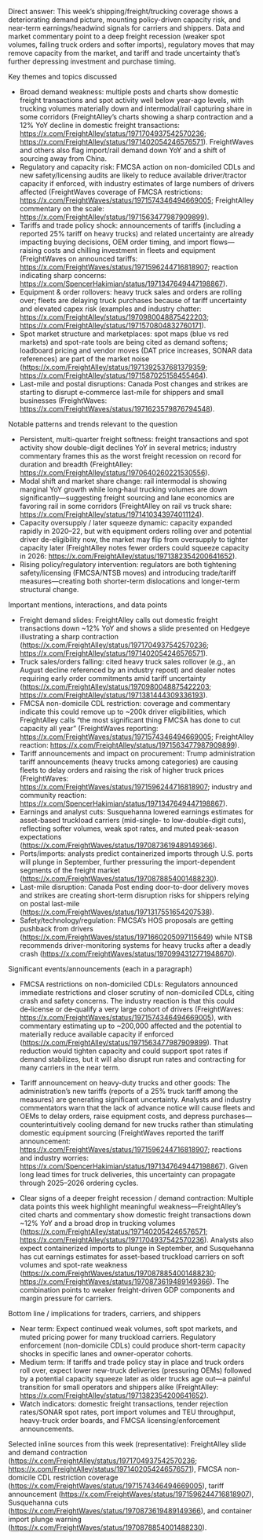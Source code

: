 Direct answer: This week’s shipping/freight/trucking coverage shows a deteriorating demand picture, mounting policy-driven capacity risk, and near-term earnings/headwind signals for carriers and shippers. Data and market commentary point to a deep freight recession (weaker spot volumes, falling truck orders and softer imports), regulatory moves that may remove capacity from the market, and tariff and trade uncertainty that’s further depressing investment and purchase timing.

Key themes and topics discussed
- Broad demand weakness: multiple posts and charts show domestic freight transactions and spot activity well below year-ago levels, with trucking volumes materially down and intermodal/rail capturing share in some corridors (FreightAlley’s charts showing a sharp contraction and a 12% YoY decline in domestic freight transactions: https://x.com/FreightAlley/status/1971704937542570236; https://x.com/FreightAlley/status/1971402054246576571). FreightWaves and others also flag import/rail demand down YoY and a shift of sourcing away from China.
- Regulatory and capacity risk: FMCSA action on non-domiciled CDLs and new safety/licensing audits are likely to reduce available driver/tractor capacity if enforced, with industry estimates of large numbers of drivers affected (FreightWaves coverage of FMCSA restrictions: https://x.com/FreightWaves/status/1971574346494669005; FreightAlley commentary on the scale: https://x.com/FreightAlley/status/1971563477987909899).
- Tariffs and trade policy shock: announcements of tariffs (including a reported 25% tariff on heavy trucks) and related uncertainty are already impacting buying decisions, OEM order timing, and import flows—raising costs and chilling investment in fleets and equipment (FreightWaves on announced tariffs: https://x.com/FreightWaves/status/1971596244716818907; reaction indicating sharp concerns: https://x.com/SpencerHakimian/status/1971347649447198867).
- Equipment & order rollovers: heavy truck sales and orders are rolling over; fleets are delaying truck purchases because of tariff uncertainty and elevated capex risk (examples and industry chatter: https://x.com/FreightAlley/status/1970980048875422203; https://x.com/FreightAlley/status/1971570804832760171).
- Spot market structure and marketplaces: spot maps (blue vs red markets) and spot-rate tools are being cited as demand softens; loadboard pricing and vendor moves (DAT price increases, SONAR data references) are part of the market noise (https://x.com/FreightAlley/status/1971392537681379359; https://x.com/FreightAlley/status/1971587025158455464).
- Last-mile and postal disruptions: Canada Post changes and strikes are starting to disrupt e‑commerce last-mile for shippers and small businesses (FreightWaves: https://x.com/FreightWaves/status/1971623579876794548).

Notable patterns and trends relevant to the question
- Persistent, multi-quarter freight softness: freight transactions and spot activity show double-digit declines YoY in several metrics; industry commentary frames this as the worst freight recession on record for duration and breadth (FreightAlley: https://x.com/FreightAlley/status/1970640260221530556).
- Modal shift and market share change: rail intermodal is showing marginal YoY growth while long‑haul trucking volumes are down significantly—suggesting freight sourcing and lane economics are favoring rail in some corridors (FreightAlley on rail vs truck share: https://x.com/FreightAlley/status/1971410343974011124).
- Capacity oversupply / later squeeze dynamic: capacity expanded rapidly in 2020–22, but with equipment orders rolling over and potential driver de-eligibility now, the market may flip from oversupply to tighter capacity later (FreightAlley notes fewer orders could squeeze capacity in 2026: https://x.com/FreightAlley/status/1971382354200641652).
- Rising policy/regulatory intervention: regulators are both tightening safety/licensing (FMCSA/NTSB moves) and introducing trade/tariff measures—creating both shorter-term dislocations and longer-term structural change.

Important mentions, interactions, and data points
- Freight demand slides: FreightAlley calls out domestic freight transactions down ~12% YoY and shows a slide presented on Hedgeye illustrating a sharp contraction (https://x.com/FreightAlley/status/1971704937542570236; https://x.com/FreightAlley/status/1971402054246576571).
- Truck sales/orders falling: cited heavy truck sales rollover (e.g., an August decline referenced by an industry repost) and dealer notes requiring early order commitments amid tariff uncertainty (https://x.com/FreightAlley/status/1970980048875422203; https://x.com/FreightAlley/status/1971381444309336193).
- FMCSA non-domicile CDL restriction: coverage and commentary indicate this could remove up to ~200k driver eligibilities, which FreightAlley calls “the most significant thing FMCSA has done to cut capacity all year” (FreightWaves reporting: https://x.com/FreightWaves/status/1971574346494669005; FreightAlley reaction: https://x.com/FreightAlley/status/1971563477987909899).
- Tariff announcements and impact on procurement: Trump administration tariff announcements (heavy trucks among categories) are causing fleets to delay orders and raising the risk of higher truck prices (FreightWaves: https://x.com/FreightWaves/status/1971596244716818907; industry and community reaction: https://x.com/SpencerHakimian/status/1971347649447198867).
- Earnings and analyst cuts: Susquehanna lowered earnings estimates for asset-based truckload carriers (mid-single- to low-double-digit cuts), reflecting softer volumes, weak spot rates, and muted peak-season expectations (https://x.com/FreightWaves/status/1970873619489149366).
- Ports/imports: analysts predict containerized imports through U.S. ports will plunge in September, further pressuring the import-dependent segments of the freight market (https://x.com/FreightWaves/status/1970878854001488230).
- Last-mile disruption: Canada Post ending door-to-door delivery moves and strikes are creating short-term disruption risks for shippers relying on postal last-mile (https://x.com/FreightWaves/status/1971317551654207538).
- Safety/technology/regulation: FMCSA’s HOS proposals are getting pushback from drivers (https://x.com/FreightWaves/status/1971660205097115649) while NTSB recommends driver-monitoring systems for heavy trucks after a deadly crash (https://x.com/FreightWaves/status/1970994312771948670).

Significant events/announcements (each in a paragraph)
- FMCSA restrictions on non-domiciled CDLs: Regulators announced immediate restrictions and closer scrutiny of non-domiciled CDLs, citing crash and safety concerns. The industry reaction is that this could de‑license or de‑qualify a very large cohort of drivers (FreightWaves: https://x.com/FreightWaves/status/1971574346494669005), with commentary estimating up to ~200,000 affected and the potential to materially reduce available capacity if enforced (https://x.com/FreightAlley/status/1971563477987909899). That reduction would tighten capacity and could support spot rates if demand stabilizes, but it will also disrupt run rates and contracting for many carriers in the near term.

- Tariff announcement on heavy-duty trucks and other goods: The administration’s new tariffs (reports of a 25% truck tariff among the measures) are generating significant uncertainty. Analysts and industry commentators warn that the lack of advance notice will cause fleets and OEMs to delay orders, raise equipment costs, and depress purchases—counterintuitively cooling demand for new trucks rather than stimulating domestic equipment sourcing (FreightWaves reported the tariff announcement: https://x.com/FreightWaves/status/1971596244716818907; reactions and industry worries: https://x.com/SpencerHakimian/status/1971347649447198867). Given long lead times for truck deliveries, this uncertainty can propagate through 2025–2026 ordering cycles.

- Clear signs of a deeper freight recession / demand contraction: Multiple data points this week highlight meaningful weakness—FreightAlley’s cited charts and commentary show domestic freight transactions down ~12% YoY and a broad drop in trucking volumes (https://x.com/FreightAlley/status/1971402054246576571; https://x.com/FreightAlley/status/1971704937542570236). Analysts also expect containerized imports to plunge in September, and Susquehanna has cut earnings estimates for asset-based truckload carriers on soft volumes and spot-rate weakness (https://x.com/FreightWaves/status/1970878854001488230; https://x.com/FreightWaves/status/1970873619489149366). The combination points to weaker freight-driven GDP components and margin pressure for carriers.

Bottom line / implications for traders, carriers, and shippers
- Near term: Expect continued weak volumes, soft spot markets, and muted pricing power for many truckload carriers. Regulatory enforcement (non-domicile CDLs) could produce short-term capacity shocks in specific lanes and owner-operator cohorts.
- Medium term: If tariffs and trade policy stay in place and truck orders roll over, expect lower new-truck deliveries (pressuring OEMs) followed by a potential capacity squeeze later as older trucks age out—a painful transition for small operators and shippers alike (FreightAlley: https://x.com/FreightAlley/status/1971382354200641652).
- Watch indicators: domestic freight transactions, tender rejection rates/SONAR spot rates, port import volumes and TEU throughput, heavy-truck order boards, and FMCSA licensing/enforcement announcements.

Selected inline sources from this week (representative): FreightAlley slide and demand contraction (https://x.com/FreightAlley/status/1971704937542570236; https://x.com/FreightAlley/status/1971402054246576571), FMCSA non-domicile CDL restriction coverage (https://x.com/FreightWaves/status/1971574346494669005), tariff announcement (https://x.com/FreightWaves/status/1971596244716818907), Susquehanna cuts (https://x.com/FreightWaves/status/1970873619489149366), and container import plunge warning (https://x.com/FreightWaves/status/1970878854001488230).
